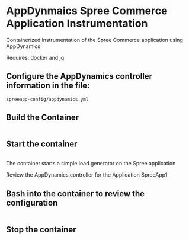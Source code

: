 # AppDynmaics Spree Commerce Application Instrumentation

Containerized instrumentation of the Spree Commerce application using AppDynamics 

Requires: docker and jq

## Configure the AppDynamics controller information in the file:

```
spreeapp-config/appdynamics.yml
```

## Build the Container

```./ctl.sh build spreeapp1
```

## Start the container

```./ctl.sh run spreeapp1
```

The container starts a simple load generator on the Spree application

Review the AppDynamics controller for the Application SpreeApp1

## Bash into the container to review the configuration

```./ctl.sh bash spreeapp1
```

## Stop the container

```./ctl.sh stop spreeapp1
```
